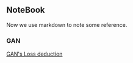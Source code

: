 ## NoteBook

Now we use markdown to note some reference.

### GAN

[GAN's Loss deduction](_posts/[2021-10-29-GAN.md](https://github.com/freyasa/md/blob/master/_posts/2021-10-29-GAN.md))

